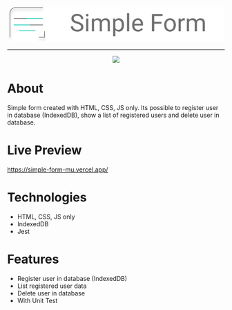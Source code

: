 <div align="center" >
<img src="./src/assets/logo.svg"/>
</div>
<hr/>
<div align="center">
 
<img src="https://user-images.githubusercontent.com/59265044/134252951-a252d232-4850-4db0-8073-c6affa2dd16b.png" width="500px" />

</div> 
 
# About
Simple form created with HTML, CSS, JS only. 
Its possible to register user in database (IndexedDB), show a list of registered users and delete user in database.

# Live Preview

https://simple-form-mu.vercel.app/

# Technologies

- HTML, CSS, JS only
- IndexedDB
- Jest

# Features

 - Register user in database (IndexedDB)
 - List registered user data
 - Delete user in database
 - With Unit Test
 
